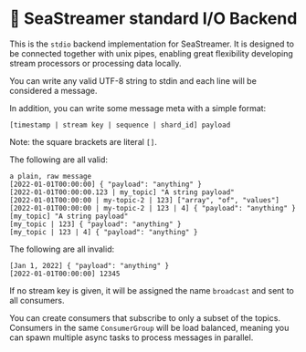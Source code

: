 # 🌊 SeaStreamer standard I/O Backend

This is the `stdio` backend implementation for SeaStreamer. It is designed to be connected together with unix pipes,
enabling great flexibility developing stream processors or processing data locally.

You can write any valid UTF-8 string to stdin and each line will be considered a message.

In addition, you can write some message meta with a simple format:

```log
[timestamp | stream key | sequence | shard_id] payload
```

Note: the square brackets are literal `[]`.

The following are all valid:

```log
a plain, raw message
[2022-01-01T00:00:00] { "payload": "anything" }
[2022-01-01T00:00:00.123 | my_topic] "A string payload"
[2022-01-01T00:00:00 | my-topic-2 | 123] ["array", "of", "values"]
[2022-01-01T00:00:00 | my-topic-2 | 123 | 4] { "payload": "anything" }
[my_topic] "A string payload"
[my_topic | 123] { "payload": "anything" }
[my_topic | 123 | 4] { "payload": "anything" }
```

The following are all invalid:

```log
[Jan 1, 2022] { "payload": "anything" }
[2022-01-01T00:00:00] 12345
```

If no stream key is given, it will be assigned the name `broadcast` and sent to all consumers.

You can create consumers that subscribe to only a subset of the topics.
Consumers in the same `ConsumerGroup` will be load balanced, meaning you can spawn multiple async tasks to process messages in parallel.
